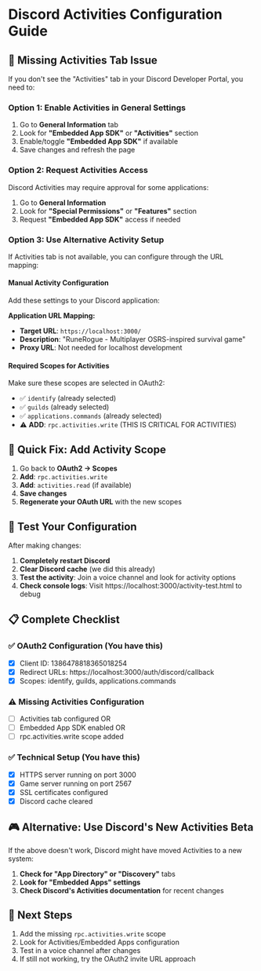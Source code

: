 # Discord Activities Configuration Guide

## 🚨 Missing Activities Tab Issue

If you don't see the "Activities" tab in your Discord Developer Portal, you need to:

### Option 1: Enable Activities in General Settings

1. Go to **General Information** tab
2. Look for **"Embedded App SDK"** or **"Activities"** section
3. Enable/toggle **"Embedded App SDK"** if available
4. Save changes and refresh the page

### Option 2: Request Activities Access

Discord Activities may require approval for some applications:

1. Go to **General Information**
2. Look for **"Special Permissions"** or **"Features"** section
3. Request **"Embedded App SDK"** access if needed

### Option 3: Use Alternative Activity Setup

If Activities tab is not available, you can configure through the URL mapping:

#### Manual Activity Configuration

Add these settings to your Discord application:

**Application URL Mapping:**

- **Target URL**: `https://localhost:3000/`
- **Description**: "RuneRogue - Multiplayer OSRS-inspired survival game"
- **Proxy URL**: Not needed for localhost development

#### Required Scopes for Activities

Make sure these scopes are selected in OAuth2:

- ✅ `identify` (already selected)
- ✅ `guilds` (already selected)
- ✅ `applications.commands` (already selected)
- ⚠️ **ADD**: `rpc.activities.write` (THIS IS CRITICAL FOR ACTIVITIES)

## 🔧 Quick Fix: Add Activity Scope

1. Go back to **OAuth2 → Scopes**
2. **Add**: `rpc.activities.write`
3. **Add**: `activities.read` (if available)
4. **Save changes**
5. **Regenerate your OAuth URL** with the new scopes

## 🧪 Test Your Configuration

After making changes:

1. **Completely restart Discord**
2. **Clear Discord cache** (we did this already)
3. **Test the activity**: Join a voice channel and look for activity options
4. **Check console logs**: Visit https://localhost:3000/activity-test.html to debug

## 📋 Complete Checklist

### ✅ OAuth2 Configuration (You have this)

- [x] Client ID: 1386478818365018254
- [x] Redirect URLs: https://localhost:3000/auth/discord/callback
- [x] Scopes: identify, guilds, applications.commands

### ⚠️ Missing Activities Configuration

- [ ] Activities tab configured OR
- [ ] Embedded App SDK enabled OR
- [ ] rpc.activities.write scope added

### ✅ Technical Setup (You have this)

- [x] HTTPS server running on port 3000
- [x] Game server running on port 2567
- [x] SSL certificates configured
- [x] Discord cache cleared

## 🎮 Alternative: Use Discord's New Activities Beta

If the above doesn't work, Discord might have moved Activities to a new system:

1. **Check for "App Directory" or "Discovery"** tabs
2. **Look for "Embedded Apps" settings**
3. **Check Discord's Activities documentation** for recent changes

## 🚀 Next Steps

1. Add the missing `rpc.activities.write` scope
2. Look for Activities/Embedded Apps configuration
3. Test in a voice channel after changes
4. If still not working, try the OAuth2 invite URL approach
